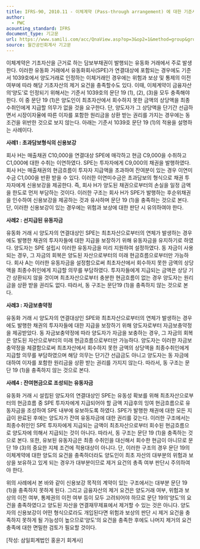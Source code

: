 ```yaml
---
title: IFRS-90, 2010.11 - 이체계약 (Pass-through arrangement) 에 대한 기준서 1039호 문단 19 (1)의 적용
author:
  - PWC
acounting_standard: IFRS
document_type: 기고문
url: https://www.samili.com/acc/QnaView.asp?op=3&op2=1&method=group&group=2086-15;1&orgcode=0&searchword=&page=27&code=IFRS%2D90%3A201011
source: 월간공인회계사 기고문
---
```

이체계약은 기초자산을 근거로 하는 담보부채권이 발행되는 유동화 거래에서 주로 발생한다. 이러한 유동화 거래에서 유동화회사(SPE)가 연결대상에 포함되는 경우에도 기준서 1039호에서 양도거래로 인정하는 이체거래인 경우에는 위험과 보상 및 통제의 이전 여부에 따라 해당 기초자산의 제거 요건을 충족할수도 있다. 이때, 이체계약이 금융자산의‘양도’로 인정되기 위해서는 기준서 1039호의 문단 19 (1), (2), (3)을 모두 충족해야 한다. 이 중 문단 19 (1)은 양도인이 최초자산에서 회수하지 못한 금액의 상당액을 최종수취인에게 지급할 의무가 없을 것을 요구한다. 단, 양도자가 그 상당액을 단기간 선급하면서 시장이자율에 따른 이자를 포함한 원리금을 상환 받는 권리를 가지는 경우에는 동 조건을 위반한 것으로 보지 않는다. 아래는 기준서 1039호 문단 19 (1)의 적용을 설명하는 사례이다.

  

**사례1 : 초과담보형식의 신용보강**

회사 H는 매출채권 C10,000을 연결대상 SPE에 매각하고 현금 C9,000을 수취하고 C1,000에 대한 수취는 이연하였다. SPE는 투자자에게 C9,000의 채권을 발행하였다. 회사 H는 매출채권의 현금흐름이 투자자 지급액을 초과하여 잔여분이 있는 경우 이연미수금 C1,000을 반환 받을 수 있다. 이러한 이연미수금은 초과담보의 형식으로 채권 투자자에게 신용보강을 제공한다. 즉, 회사 H가 양도된 채권으로부터의 손실을 일정 금액을 한도로 먼저 부담하는 것이다. 이러한 구조는 회사 H가 SPE가 발행하는 후순위채권을 인수하여 신용보강을 제공하는 것과 유사하며 문단 19 (1)을 충족하는 것으로 본다. 단, 이러한 신용보강이 있는 경우에는 위험과 보상에 대한 판단 시 유의하여야 한다.

  

**사례2 : 선지급된 유동자금**

유동화 거래 시 양도자의 연결대상인 SPE는 최초자산으로부터의 연체가 발생하는 경우에도 발행한 채권의 투자자들에 대한 지급을 보장하기 위해 유동자금을 유지하기로 하였다. 양도자는 SPE 설립시 이러한 유동자금을 미리 지원하여 설정하였다. 동 자금이 사용되는 경우, 그 자금의 회복은 양도된 자산으로부터의 미래 현금흐름으로부터만 가능하다. 회사 A는 이러한 유동자금을 설정함으로써 최초자산에서 회수하지 못한 금액의 상당액을 최종수취인에게 지급할 의무를 부담하였다. 투자자들에게 지급되는 금액은 상당 기간 상환되지 않을 것이며 최초자산으로부터 충분한 현금흐름이 없는 경우 양도자는 원리금을 상환 받을 권리도 없다. 따라서, 동 구조는 문단19 (1)을 충족하지 않는 것으로 본다.

  

**사례3 : 자금보충약정**

유동화 거래 시 양도자의 연결대상인 SPE와 최초자산으로부터의 연체가 발생하는 경우에도 발행한 채권의 투자자들에 대한 지급을 보장하기 위해 양도자로부터 자금보충약정을 제공받았다. 동 자금보충약정에 따라 양도자가 자금을 보충하는 경우, 그 자금의 회복은 양도된 자산으로부터의 미래 현금흐름으로부터만 가능하다. 양도자는 이러한 자금보충약정을 체결함으로써 최초자산에서 회수하지 못한 금액의 상당액을 최종수취인에게 지급할 의무를 부담하였으며 해당 의무는 단기간 선급금도 아니고 양도자는 동 자금에 대하여 이자를 포함한 원리금을 상환 받는 권리를 가지지 않는다. 따라서, 동 구조는 문단 19 (1)을 충족하지 않는 것으로 본다.

  

**사례4 : 잔여현금으로 조성되는 유동자금**

유동화 거래 시 설립된 양도자의 연결대상인 SPE는 유동성 확보를 위해 최초자산으로부터의 현금흐름 중 SPE 투자자에게 지급되어야 할 금액 지급후의 잉여 현금흐름으로 유동자금을 조성하여 SPE 내부에 유보하도록 하였다. SPE가 발행한 채권에 대한 모든 지급이 완료된 후에는 양도자가 잔여 유동자금에 대한 권리를 갖는다. 이러한 구조에서는 최종수취인인 SPE 투자자에게 지급되는 금액이 최초자산으로부터 회수된 현금흐름으로 양도자에 의해서 지급되는 것이 아니다. 따라서, 동 구조는 문단 19 (1)을 충족하는 것으로 본다. 또한, 유보된 유동자금은 최종 수취인을 대신해서 회수한 현금이 아니므로 문단 19 (3)의 중요한 지체 조건에 적용대상이 아니다. 단, 이러한 구조의 경우 문단 19의 이체계약에 대한 양도의 요건을 충족하더라도 양도인이 최초 자산의 대부분의 위험과 보상을 보유하고 있게 되는 경우가 대부분이므로 제거 요건의 총족 여부 판단시 주의하여야 한다.

  

위의 사례에서 본 바와 같이 신용보강 목적의 계약이 있는 구조에서는 대부분 문단 19 (1)을 충족하지 못하게 된다. 그리고 금융자산의 제거 요건은 양도거래 여부, 위험과 보상의 이전 여부, 통제권의 이전 여부 등이 모두 고려되어야 하므로 문단 19의‘양도’의 요건을 충족하였다고 양도된 자산을 연결재무제표에서 제거할 수 있는 것은 아니다. 양도자의 신용보강이 어떤 형식으로라도 개입된다면 위험과 보상의 판단 시 제거 요건을 충족하지 못하게 될 가능성이 높으므로‘양도’의 요건을 충족한 후에도 나머지 제거의 요건 충족에 대한 면밀한 검토가 필요할 것이다.

  

\[작성: 삼일회계법인 홍윤기 회계사\]